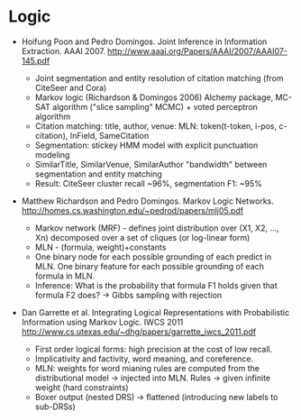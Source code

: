 Logic
=====

* Hoifung Poon and Pedro Domingos. Joint Inference in Information Extraction. AAAI 2007. http://www.aaai.org/Papers/AAAI/2007/AAAI07-145.pdf
  - Joint segmentation and entity resolution of citation matching (from CiteSeer and Cora)
  - Markov logic (Richardson & Domingos 2006) Alchemy package, MC-SAT algorithm ("slice sampling" MCMC) + voted perceptron algorithm
  - Citation matching: title, author, venue: MLN: token(t-token, i-pos, c-citation), InField, SameCitation
  - Segmentation: stickey HMM model with explicit punctuation modeling
  - SimilarTitle, SimilarVenue, SimilarAuthor "bandwidth" between segmentation and entity matching
  - Result: CiteSeer cluster recall ~96%, segmentation F1: ~95%

* Matthew Richardson and Pedro Domingos. Markov Logic Networks. http://homes.cs.washington.edu/~pedrod/papers/mlj05.pdf
  - Markov network (MRF) - defines joint distribution over (X1, X2, ..., Xn) decomposed over a set of cliques (or log-linear form)
  - MLN - (formula, weight)+constants
  - One binary node for each possible grounding of each predict in MLN. One binary feature for each possible grounding of each formula in MLN.
  - Inference: What is the probability that formula F1 holds given that formula F2 does? -> Gibbs sampling with rejection

* Dan Garrette et al. Integrating Logical Representations with Probabilistic Information using Markov Logic. IWCS 2011 http://www.cs.utexas.edu/~dhg/papers/garrette_iwcs_2011.pdf
  - First order logical forms: high precision at the cost of low recall.
  - Implicativity and factivity, word meaning, and coreference.
  - MLN: weights for word mianing rules are computed from the distributional model -> injected into MLN. Rules -> given infinite weight (hard constraints)
  - Boxer output (nested DRS) -> flattened (introducing new labels to sub-DRSs)
